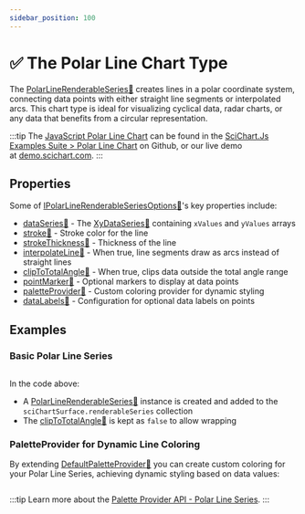 ```yaml
---
sidebar_position: 100
---
```


# ✅ The Polar Line Chart Type

The [PolarLineRenderableSeries:blue_book:](https://www.scichart.com/documentation/js/v4/typedoc/classes/polarlinerenderableseries.html) creates lines in a polar coordinate system, connecting data points with either straight line segments or interpolated arcs. This chart type is ideal for visualizing cyclical data, radar charts, or any data that benefits from a circular representation.

:::tip
The [JavaScript Polar Line Chart](http://stagingdemo2.scichart.com/demo/javascript/polar-line-chart) can be found in the [SciChart.Js Examples Suite > Polar Line Chart](https://github.com/ABTSoftware/SciChart.JS.Examples/blob/release_v4.0/Examples/src/components/Examples/Charts2D/PolarCharts/PolarLineChart) on Github, or our live demo at [demo.scichart.com](http://stagingdemo2.scichart.com/demo/react/polar-line-chart).
:::


<ChartFromSciChartDemo 
    src="http://stagingdemo2.scichart.com/demo/iframe/polar-line-chart"
    title="Polar Line Series Chart"
/>

## Properties

Some of [IPolarLineRenderableSeriesOptions:blue_book:](https://www.scichart.com/documentation/js/v4/typedoc/interfaces/ipolarlinerenderableseriesoptions.html)'s key properties include:

- [dataSeries:blue_book:](https://www.scichart.com/documentation/js/v4/typedoc/interfaces/ipolarlinerenderableseriesoptions.html#dataseries) - The [XyDataSeries:blue_book:](https://www.scichart.com/documentation/js/v4/typedoc/classes/xydataseries.html) containing `xValues` and `yValues` arrays
- [stroke:blue_book:](https://www.scichart.com/documentation/js/v4/typedoc/interfaces/ipolarlinerenderableseriesoptions.html#stroke) - Stroke color for the line
- [strokeThickness:blue_book:](https://www.scichart.com/documentation/js/v4/typedoc/interfaces/ipolarlinerenderableseriesoptions.html#strokethickness) - Thickness of the line
- [interpolateLine:blue_book:](https://www.scichart.com/documentation/js/v4/typedoc/interfaces/ipolarlinerenderableseriesoptions.html#interpolateline) - When true, line segments draw as arcs instead of straight lines
- [clipToTotalAngle:blue_book:](https://www.scichart.com/documentation/js/v4/typedoc/interfaces/ipolarlinerenderableseriesoptions.html#cliptototalangle) - When true, clips data outside the total angle range
- [pointMarker:blue_book:](https://www.scichart.com/documentation/js/v4/typedoc/interfaces/ipolarlinerenderableseriesoptions.html#pointmarker) - Optional markers to display at data points
- [paletteProvider:blue_book:](https://www.scichart.com/documentation/js/v4/typedoc/interfaces/ipolarlinerenderableseriesoptions.html#paletteprovider) - Custom coloring provider for dynamic styling
- [dataLabels:blue_book:](https://www.scichart.com/documentation/js/v4/typedoc/interfaces/ipolarlinerenderableseriesoptions.html#datalabels) - Configuration for optional data labels on points

## Examples

### Basic Polar Line Series

```ts showLineNumbers {35} file=./Basic/demo.ts start=region_A_start end=region_A_end
```

<LiveDocSnippet name="./Basic/demo" />

In the code above:

- A [PolarLineRenderableSeries:blue_book:](https://www.scichart.com/documentation/js/v4/typedoc/classes/polarlinerenderableseries.html) instance is created and added to the `sciChartSurface.renderableSeries` collection
- The [clipToTotalAngle:blue_book:](https://www.scichart.com/documentation/js/v4/typedoc/classes/polarlinerenderableseries.html#cliptototalangle) is kept as `false` to allow wrapping

### PaletteProvider for Dynamic Line Coloring

By extending [DefaultPaletteProvider:blue_book:](https://www.scichart.com/documentation/js/v4/typedoc/classes/defaultpaletteprovider.html) you can create custom coloring for your Polar Line Series, achieving dynamic styling based on data values:

```ts showLineNumbers {38-54,64-67} file=./PaletteProvider/demo.ts start=region_A_start end=region_A_end
```

<LiveDocSnippet name="./PaletteProvider/demo" />

:::tip
Learn more about the [Palette Provider API - Polar Line Series](/docs/2d-charts/chart-types/palette-provider-api/polar-line-renderable-series).
:::